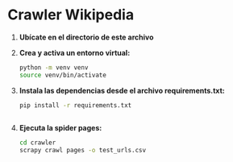 # Crawler Wikipedia
1. **Ubícate en el directorio de este archivo**

2. **Crea y activa un entorno virtual:**
   ```bash
   python -m venv venv
   source venv/bin/activate
   
4. **Instala las dependencias desde el archivo requirements.txt:**
   ```bash
   pip install -r requirements.txt
  
3. **Ejecuta la spider pages:**
   ```bash
   cd crawler
   scrapy crawl pages -o test_urls.csv
